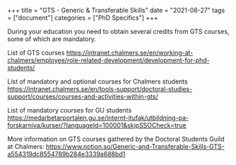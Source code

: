 +++
title = "GTS - Generic & Transferable Skills"
date  = "2021-08-27"
tags = ["document"]
categories = ["PhD Specifics"]
+++

During your education you need to obtain several credits from GTS courses, some of which are mandatory.

List of GTS courses <https://intranet.chalmers.se/en/working-at-chalmers/employee/role-related-development/development-for-phd-students/>

List of mandatory and optional courses for Chalmers students <https://intranet.chalmers.se/en/tools-support/doctoral-studies-support/courses/courses-and-activities-within-gts/>

List of mandatory courses for GU students <https://medarbetarportalen.gu.se/internt-itufak/utbildning-pa-forskarniva/kurser/?languageId=100001&skipSSOCheck=true>

More information on GTS courses gathered by the Doctoral Students Guild at Chalmers: <https://www.notion.so/Generic-and-Transferable-Skills-GTS-a554319dc8554789b284e3339a688bd1>